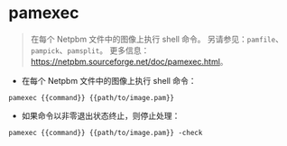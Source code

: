 # pamexec

> 在每个 Netpbm 文件中的图像上执行 shell 命令。
> 另请参见：`pamfile`、`pampick`、`pamsplit`。
> 更多信息：<https://netpbm.sourceforge.net/doc/pamexec.html>。

- 在每个 Netpbm 文件中的图像上执行 shell 命令：

`pamexec {{command}} {{path/to/image.pam}}`

- 如果命令以非零退出状态终止，则停止处理：

`pamexec {{command}} {{path/to/image.pam}} -check`